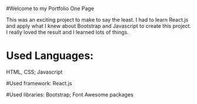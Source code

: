 #Welcome to my Portfolio One Page

This was an exciting project to make to say the least. I had to learn React.js and apply what I knew about Bootstrap and Javascript to create this project. I really loved the result and I learned lots of things. 

# Used Languages:
HTML, CSS; Javascript

#Used framework:
React.js

#Used libraries:
Bootstrap; Font Awesome packages
